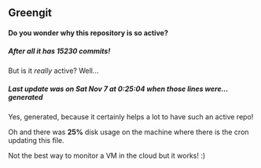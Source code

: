 ## Greengit

#### Do you wonder why this repository is so active?

##### After all it has 15230 commits!

But is it *really* active? Well...

##### Last update was on Sat Nov 7 at 0:25:04 when those lines were... generated

Yes, generated, because it certainly helps a lot to have such an active repo!

Oh and there was **25%** disk usage on the machine
where there is the cron updating this file.

Not the best way to monitor a VM in the cloud but it works! :)

